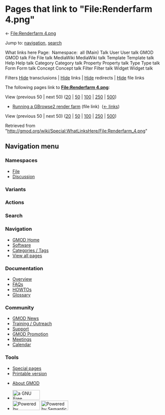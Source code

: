 <div id="mw-page-base" class="noprint">

</div>

<div id="mw-head-base" class="noprint">

</div>

<div id="content" class="mw-body" role="main">

<span id="top"></span>

<div id="mw-js-message" style="display:none;">

</div>



# <span dir="auto">Pages that link to "File:Renderfarm 4.png"</span>

<div id="bodyContent">

<div id="contentSub">

← [File:Renderfarm
4.png](/wiki/File:Renderfarm_4.png "File:Renderfarm 4.png")

</div>

<div id="jump-to-nav" class="mw-jump">

Jump to: [navigation](#mw-navigation), [search](#p-search)

</div>

<div id="mw-content-text">

What links here Page:  Namespace:  all (Main) Talk User User talk GMOD
GMOD talk File File talk MediaWiki MediaWiki talk Template Template talk
Help Help talk Category Category talk Property Property talk Type Type
talk Form Form talk Concept Concept talk Filter Filter talk Widget
Widget talk

Filters
[Hide](/mediawiki/index.php?title=Special:WhatLinksHere/File:Renderfarm_4.png&hidetrans=1 "Special:WhatLinksHere/File:Renderfarm 4.png")
transclusions \|
[Hide](/mediawiki/index.php?title=Special:WhatLinksHere/File:Renderfarm_4.png&hidelinks=1 "Special:WhatLinksHere/File:Renderfarm 4.png")
links \|
[Hide](/mediawiki/index.php?title=Special:WhatLinksHere/File:Renderfarm_4.png&hideredirs=1 "Special:WhatLinksHere/File:Renderfarm 4.png")
redirects \|
[Hide](/mediawiki/index.php?title=Special:WhatLinksHere/File:Renderfarm_4.png&hideimages=1 "Special:WhatLinksHere/File:Renderfarm 4.png")
file links

The following pages link to **[File:Renderfarm
4.png](/wiki/File:Renderfarm_4.png "File:Renderfarm 4.png")**:

View (previous 50 \| next 50)
([20](/mediawiki/index.php?title=Special:WhatLinksHere/File:Renderfarm_4.png&limit=20 "Special:WhatLinksHere/File:Renderfarm 4.png")
\|
[50](/mediawiki/index.php?title=Special:WhatLinksHere/File:Renderfarm_4.png&limit=50 "Special:WhatLinksHere/File:Renderfarm 4.png")
\|
[100](/mediawiki/index.php?title=Special:WhatLinksHere/File:Renderfarm_4.png&limit=100 "Special:WhatLinksHere/File:Renderfarm 4.png")
\|
[250](/mediawiki/index.php?title=Special:WhatLinksHere/File:Renderfarm_4.png&limit=250 "Special:WhatLinksHere/File:Renderfarm 4.png")
\|
[500](/mediawiki/index.php?title=Special:WhatLinksHere/File:Renderfarm_4.png&limit=500 "Special:WhatLinksHere/File:Renderfarm 4.png"))

- [Running a GBrowse2 render
  farm](/wiki/Running_a_GBrowse2_render_farm "Running a GBrowse2 render farm")
  (file link) ‎ <span class="mw-whatlinkshere-tools">([←
  links](/mediawiki/index.php?title=Special:WhatLinksHere&target=Running+a+GBrowse2+render+farm "Special:WhatLinksHere"))</span>

View (previous 50 \| next 50)
([20](/mediawiki/index.php?title=Special:WhatLinksHere/File:Renderfarm_4.png&limit=20 "Special:WhatLinksHere/File:Renderfarm 4.png")
\|
[50](/mediawiki/index.php?title=Special:WhatLinksHere/File:Renderfarm_4.png&limit=50 "Special:WhatLinksHere/File:Renderfarm 4.png")
\|
[100](/mediawiki/index.php?title=Special:WhatLinksHere/File:Renderfarm_4.png&limit=100 "Special:WhatLinksHere/File:Renderfarm 4.png")
\|
[250](/mediawiki/index.php?title=Special:WhatLinksHere/File:Renderfarm_4.png&limit=250 "Special:WhatLinksHere/File:Renderfarm 4.png")
\|
[500](/mediawiki/index.php?title=Special:WhatLinksHere/File:Renderfarm_4.png&limit=500 "Special:WhatLinksHere/File:Renderfarm 4.png"))

</div>

<div class="printfooter">

Retrieved from
"<http://gmod.org/wiki/Special:WhatLinksHere/File:Renderfarm_4.png>"

</div>

<div id="catlinks" class="catlinks catlinks-allhidden">

</div>

<div class="visualClear">

</div>

</div>

</div>

<div id="mw-navigation">

## Navigation menu

<div id="mw-head">



<div id="left-navigation">

<div id="p-namespaces" class="vectorTabs" role="navigation"
aria-labelledby="p-namespaces-label">

### Namespaces

- <span id="ca-nstab-image"><a href="/wiki/File:Renderfarm_4.png" accesskey="c"
  title="View the file page [c]">File</a></span>
- <span id="ca-talk"><a
  href="/mediawiki/index.php?title=File_talk:Renderfarm_4.png&amp;action=edit&amp;redlink=1"
  accesskey="t"
  title="Discussion about the content page [t]">Discussion</a></span>

</div>

<div id="p-variants" class="vectorMenu emptyPortlet" role="navigation"
aria-labelledby="p-variants-label">

### 

### Variants[](#)

<div class="menu">

</div>

</div>

</div>

<div id="right-navigation">



<div id="p-cactions" class="vectorMenu emptyPortlet" role="navigation"
aria-labelledby="p-cactions-label">

### Actions[](#)

<div class="menu">

</div>

</div>

<div id="p-search" role="search">

### Search

<div id="simpleSearch">

</div>

</div>

</div>

</div>

<div id="mw-panel">

<div id="p-logo" role="banner">

<a href="/wiki/Main_Page"
style="background-image: url(http://gmod.org/images/GMOD-cogs.png);"
title="Visit the main page"></a>

</div>

<div id="p-Navigation" class="portal" role="navigation"
aria-labelledby="p-Navigation-label">

### Navigation

<div class="body">

- <span id="n-GMOD-Home">[GMOD Home](/wiki/Main_Page)</span>
- <span id="n-Software">[Software](/wiki/GMOD_Components)</span>
- <span id="n-Categories-.2F-Tags">[Categories /
  Tags](/wiki/Categories)</span>
- <span id="n-View-all-pages">[View all
  pages](/wiki/Special:AllPages)</span>

</div>

</div>

<div id="p-Documentation" class="portal" role="navigation"
aria-labelledby="p-Documentation-label">

### Documentation

<div class="body">

- <span id="n-Overview">[Overview](/wiki/Overview)</span>
- <span id="n-FAQs">[FAQs](/wiki/Category:FAQ)</span>
- <span id="n-HOWTOs">[HOWTOs](/wiki/Category:HOWTO)</span>
- <span id="n-Glossary">[Glossary](/wiki/Glossary)</span>

</div>

</div>

<div id="p-Community" class="portal" role="navigation"
aria-labelledby="p-Community-label">

### Community

<div class="body">

- <span id="n-GMOD-News">[GMOD News](/wiki/GMOD_News)</span>
- <span id="n-Training-.2F-Outreach">[Training /
  Outreach](/wiki/Training_and_Outreach)</span>
- <span id="n-Support">[Support](/wiki/Support)</span>
- <span id="n-GMOD-Promotion">[GMOD
  Promotion](/wiki/GMOD_Promotion)</span>
- <span id="n-Meetings">[Meetings](/wiki/Meetings)</span>
- <span id="n-Calendar">[Calendar](/wiki/Calendar)</span>

</div>

</div>

<div id="p-tb" class="portal" role="navigation"
aria-labelledby="p-tb-label">

### Tools

<div class="body">

- <span id="t-specialpages"><a href="/wiki/Special:SpecialPages" accesskey="q"
  title="A list of all special pages [q]">Special pages</a></span>
- <span id="t-print"><a
  href="/mediawiki/index.php?title=Special:WhatLinksHere/File:Renderfarm_4.png&amp;printable=yes"
  rel="alternate" accesskey="p"
  title="Printable version of this page [p]">Printable version</a></span>

</div>

</div>

</div>

</div>

<div id="footer" role="contentinfo">

- <span id="footer-places-about">[About
  GMOD](/wiki/GMOD:About "GMOD:About")</span>

<!-- -->

- <span id="footer-copyrightico">[<img src="http://www.gnu.org/graphics/gfdl-logo-small.png" width="88"
  height="31" alt="a GNU Free Documentation License" />](http://www.gnu.org/licenses/fdl-1.3.html)</span>
- <span id="footer-poweredbyico">[<img src="/mediawiki/skins/common/images/poweredby_mediawiki_88x31.png"
  width="88" height="31" alt="Powered by MediaWiki" />](//www.mediawiki.org/)
  [<img
  src="/mediawiki/extensions/SemanticMediaWiki/includes/../resources/images/smw_button.png"
  width="88" height="31" alt="Powered by Semantic MediaWiki" />](https://www.semantic-mediawiki.org/wiki/Semantic_MediaWiki)</span>

<div style="clear:both">

</div>

</div>
